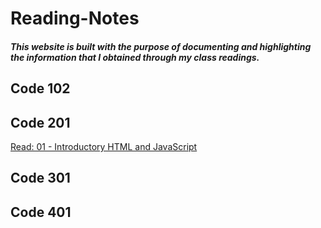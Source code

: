 # Reading-Notes
##### This website is built with the purpose of documenting and highlighting the information that I obtained through my class readings. 

## Code 102
## Code 201
[Read: 01 - Introductory HTML and JavaScript](class01.md)

## Code 301
## Code 401

